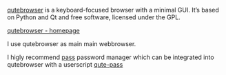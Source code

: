 [qutebrowser](https://github.com/qutebrowser/qutebrowser)  is a keyboard-focused browser with a minimal GUI. It’s based on Python and Qt and free software, licensed under the GPL.

[qutebrowser - homepage](https://www.qutebrowser.org/)

I use qutebrowser as main main webbrowser.

I higly recommend [pass](https://www.passwordstore.org/) password manager which can be integrated into qutebrowser with a userscript [qute-pass](.qutebrowser/userscripts/qute-pass)
